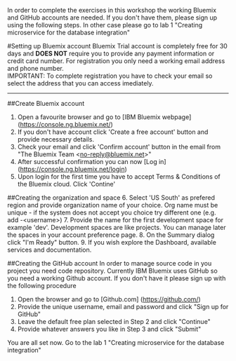 In order to complete the exercises in this workshop the working Bluemix and GitHub accounts are needed. If you don't have them, please sign up using the following steps. In other case please go to lab 1 "Creating microservice for the database integration"

#Setting up Bluemix account
Bluemix Trial account is completely free for 30 days and **DOES NOT** require you to provide any payment information or credit card number.
For registration you only need a working email address and phone number.  
IMPORTANT: To complete registration you have to check your email so select the address that you can access imediately.

---
##Create Bluemix account
1. Open a favourite browser and go to [IBM Bluemix webpage] (https://console.ng.bluemix.net/)
2. If you don't have account click 'Create a free account' button and provide necessary details. 
3. Check your email and click 'Confirm account' button in the email from "The Bluemix Team  \<no-reply@bluemix.net\>"
4. After successful confirmation you can now [Log in] (https://console.ng.bluemix.net/login)
5. Upon login for the first time you have to accept Terms & Conditions of the Bluemix cloud. Click 'Contine'

##Creating the organization and space
6. Select 'US South' as prefered region and provide organization name of your choice. Org name must be unique - if the system does not accept you choice try different one (e.g. add -\<username\>)
7. Provide the name for the first development space for example 'dev'. Development spaces are like projects. You can manage later the spaces in your account preference page.
8. On the Summary dialog click "I'm Ready" button.
9. If you wish explore the Dashboard, available services and documentation.

##Creating the GitHub account
In order to manage source code in you project you need code repository. Currently IBM Bluemix uses GitHub so you need a working Github account. If you don't have it please sign up with the following procedure
1. Open the browser and go to [Github.com] (https://github.com/)
2. Provide the unique username, email and password and click "Sign up for GitHub"
3. Leave the default free plan selected in Step 2 and click "Continue"
4. Provide whatever answers you like in Step 3 and click "Submit"

You are all set now. Go to the lab 1 "Creating microservice for the database integration"
